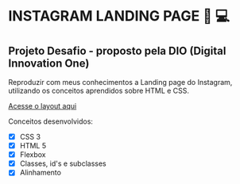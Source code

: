 # INSTAGRAM LANDING PAGE 🖖 💻
## Projeto Desafio - proposto pela DIO (Digital Innovation One)

 Reproduzir com meus conhecimentos a Landing page do Instagram, utilizando os conceitos aprendidos sobre HTML e CSS.
 
 [Acesse o layout aqui](https://boca3l.github.io/mestre-rpg/)

Conceitos desenvolvidos:

- [x] CSS 3
- [x] HTML 5
- [x] Flexbox
- [x] Classes, id's e subclasses
- [x] Alinhamento